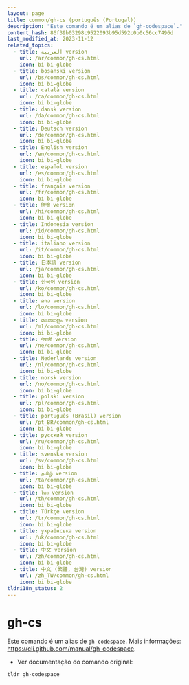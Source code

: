 ```yaml
---
layout: page
title: common/gh-cs (português (Portugal))
description: "Este comando é um alias de `gh-codespace`."
content_hash: 86f39b03298c9522093b95d592c0b0c56cc7496d
last_modified_at: 2023-11-12
related_topics:
  - title: العربية version
    url: /ar/common/gh-cs.html
    icon: bi bi-globe
  - title: bosanski version
    url: /bs/common/gh-cs.html
    icon: bi bi-globe
  - title: català version
    url: /ca/common/gh-cs.html
    icon: bi bi-globe
  - title: dansk version
    url: /da/common/gh-cs.html
    icon: bi bi-globe
  - title: Deutsch version
    url: /de/common/gh-cs.html
    icon: bi bi-globe
  - title: English version
    url: /en/common/gh-cs.html
    icon: bi bi-globe
  - title: español version
    url: /es/common/gh-cs.html
    icon: bi bi-globe
  - title: français version
    url: /fr/common/gh-cs.html
    icon: bi bi-globe
  - title: हिन्दी version
    url: /hi/common/gh-cs.html
    icon: bi bi-globe
  - title: Indonesia version
    url: /id/common/gh-cs.html
    icon: bi bi-globe
  - title: italiano version
    url: /it/common/gh-cs.html
    icon: bi bi-globe
  - title: 日本語 version
    url: /ja/common/gh-cs.html
    icon: bi bi-globe
  - title: 한국어 version
    url: /ko/common/gh-cs.html
    icon: bi bi-globe
  - title: ລາວ version
    url: /lo/common/gh-cs.html
    icon: bi bi-globe
  - title: മലയാളം version
    url: /ml/common/gh-cs.html
    icon: bi bi-globe
  - title: नेपाली version
    url: /ne/common/gh-cs.html
    icon: bi bi-globe
  - title: Nederlands version
    url: /nl/common/gh-cs.html
    icon: bi bi-globe
  - title: norsk version
    url: /no/common/gh-cs.html
    icon: bi bi-globe
  - title: polski version
    url: /pl/common/gh-cs.html
    icon: bi bi-globe
  - title: português (Brasil) version
    url: /pt_BR/common/gh-cs.html
    icon: bi bi-globe
  - title: русский version
    url: /ru/common/gh-cs.html
    icon: bi bi-globe
  - title: svenska version
    url: /sv/common/gh-cs.html
    icon: bi bi-globe
  - title: தமிழ் version
    url: /ta/common/gh-cs.html
    icon: bi bi-globe
  - title: ไทย version
    url: /th/common/gh-cs.html
    icon: bi bi-globe
  - title: Türkçe version
    url: /tr/common/gh-cs.html
    icon: bi bi-globe
  - title: українська version
    url: /uk/common/gh-cs.html
    icon: bi bi-globe
  - title: 中文 version
    url: /zh/common/gh-cs.html
    icon: bi bi-globe
  - title: 中文 (繁體, 台灣) version
    url: /zh_TW/common/gh-cs.html
    icon: bi bi-globe
tldri18n_status: 2
---
```

# gh-cs

Este comando é um alias de `gh-codespace`.
Mais informações: <https://cli.github.com/manual/gh_codespace>.

- Ver documentação do comando original:

`tldr gh-codespace`
